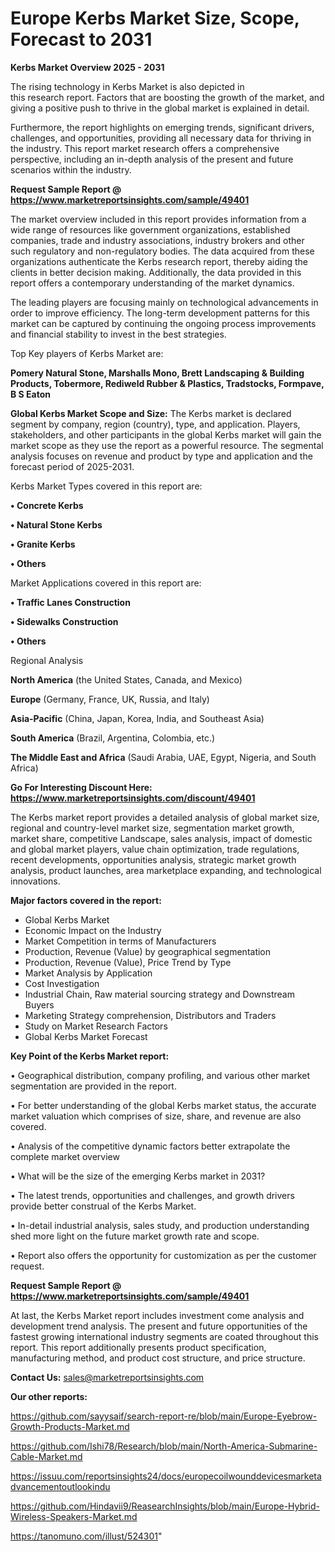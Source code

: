 # Europe Kerbs Market Size, Scope, Forecast to 2031

<Strong> Kerbs Market Overview 2025 - 2031</strong>

The rising technology in Kerbs Market is also depicted in this research report. Factors that are boosting the growth of the market, and giving a positive push to thrive in the global market is explained in detail.

Furthermore, the report highlights on emerging trends, significant drivers, challenges, and opportunities, providing all necessary data for thriving in the industry. This report market research offers a comprehensive perspective, including an in-depth analysis of the present and future scenarios within the industry.

<strong>Request Sample Report @ <a href=https://www.marketreportsinsights.com/sample/49401>https://www.marketreportsinsights.com/sample/49401</a></strong>

The market overview included in this report provides information from a wide range of resources like government organizations, established companies, trade and industry associations, industry brokers and other such regulatory and non-regulatory bodies. The data acquired from these organizations authenticate the Kerbs research report, thereby aiding the clients in better decision making. Additionally, the data provided in this report offers a contemporary understanding of the market dynamics.

The leading players are focusing mainly on technological advancements in order to improve efficiency. The long-term development patterns for this market can be captured by continuing the ongoing process improvements and financial stability to invest in the best strategies.

Top Key players of Kerbs Market are:

<strong>Pomery Natural Stone, Marshalls Mono, Brett Landscaping & Building Products, Tobermore, Rediweld Rubber & Plastics, Tradstocks, Formpave, B S Eaton</strong>

<strong><b>Global Kerbs Market Scope and Size:</b></strong>
The Kerbs market is declared segment by company, region (country), type, and application. Players, stakeholders, and other participants in the global Kerbs market will gain the market scope as they use the report as a powerful resource. The segmental analysis focuses on revenue and product by type and application and the forecast period of 2025-2031.

Kerbs Market Types covered in this report are:

<strong>•  Concrete Kerbs

•  Natural Stone Kerbs

•  Granite Kerbs

•  Others</strong>

Market Applications covered in this report are:

<strong>•  Traffic Lanes Construction

•  Sidewalks Construction

•  Others</strong> 

Regional Analysis

<strong>North America</strong> (the United States, Canada, and Mexico)

<strong>Europe</strong> (Germany, France, UK, Russia, and Italy)

<strong>Asia-Pacific</strong> (China, Japan, Korea, India, and Southeast Asia)

<strong>South America</strong> (Brazil, Argentina, Colombia, etc.)

<strong>The Middle East and Africa</strong> (Saudi Arabia, UAE, Egypt, Nigeria, and South Africa)

<strong>Go For Interesting Discount Here: <a href=https://www.marketreportsinsights.com/discount/49401>https://www.marketreportsinsights.com/discount/49401</a></strong>

The Kerbs market report provides a detailed analysis of global market size, regional and country-level market size, segmentation market growth, market share, competitive Landscape, sales analysis, impact of domestic and global market players, value chain optimization, trade regulations, recent developments, opportunities analysis, strategic market growth analysis, product launches, area marketplace expanding, and technological innovations.

<strong><b>Major factors covered in the report:</b></strong>
<ul>
  <li>Global Kerbs Market </li>
  <li>Economic Impact on the Industry</li>
  <li>Market Competition in terms of Manufacturers</li>
  <li>Production, Revenue (Value) by geographical segmentation</li>
  <li>Production, Revenue (Value), Price Trend by Type</li>
  <li>Market Analysis by Application</li>
  <li>Cost Investigation</li>
  <li>Industrial Chain, Raw material sourcing strategy and Downstream Buyers</li>
  <li>Marketing Strategy comprehension, Distributors and Traders</li>
  <li>Study on Market Research Factors</li>
  <li>Global Kerbs Market Forecast</li>
</ul>

<strong><b>Key Point of the Kerbs Market report:</b></strong>

• Geographical distribution, company profiling, and various other market segmentation are provided in the report.

• For better understanding of the global Kerbs market status, the accurate market valuation which comprises of size, share, and revenue are also covered.

• Analysis of the competitive dynamic factors better extrapolate the complete market overview

• What will be the size of the emerging Kerbs market in 2031?

• The latest trends, opportunities and challenges, and growth drivers provide better construal of the Kerbs Market.

• In-detail industrial analysis, sales study, and production understanding shed more light on the future market growth rate and scope.

• Report also offers the opportunity for customization as per the customer request.

<strong>Request Sample Report @ <a href=https://www.marketreportsinsights.com/sample/49401>https://www.marketreportsinsights.com/sample/49401</a></strong>

At last, the Kerbs Market report includes investment come analysis and development trend analysis. The present and future opportunities of the fastest growing international industry segments are coated throughout this report. This report additionally presents product specification, manufacturing method, and product cost structure, and price structure.

<strong>Contact Us:</strong>
sales@marketreportsinsights.com

<strong>Our other reports:</strong>

<a href=https://github.com/sayysaif/search-report-re/blob/main/Europe-Eyebrow-Growth-Products-Market.md>https://github.com/sayysaif/search-report-re/blob/main/Europe-Eyebrow-Growth-Products-Market.md</a>

<a href=https://github.com/Ishi78/Research/blob/main/North-America-Submarine-Cable-Market.md>https://github.com/Ishi78/Research/blob/main/North-America-Submarine-Cable-Market.md</a>

<a href=https://issuu.com/reportsinsights24/docs/europecoilwounddevicesmarketadvancementoutlookindu>https://issuu.com/reportsinsights24/docs/europecoilwounddevicesmarketadvancementoutlookindu</a>

<a href=https://github.com/Hindavii9/ReasearchInsights/blob/main/Europe-Hybrid-Wireless-Speakers-Market.md>https://github.com/Hindavii9/ReasearchInsights/blob/main/Europe-Hybrid-Wireless-Speakers-Market.md</a>

<a href=https://tanomuno.com/illust/524301>https://tanomuno.com/illust/524301</a>"

